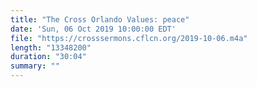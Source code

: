 ```yaml
---
title: "The Cross Orlando Values: peace"
date: 'Sun, 06 Oct 2019 10:00:00 EDT'
file: "https://crosssermons.cflcn.org/2019-10-06.m4a"
length: "13348200"
duration: "30:04"
summary: ""
---
```

